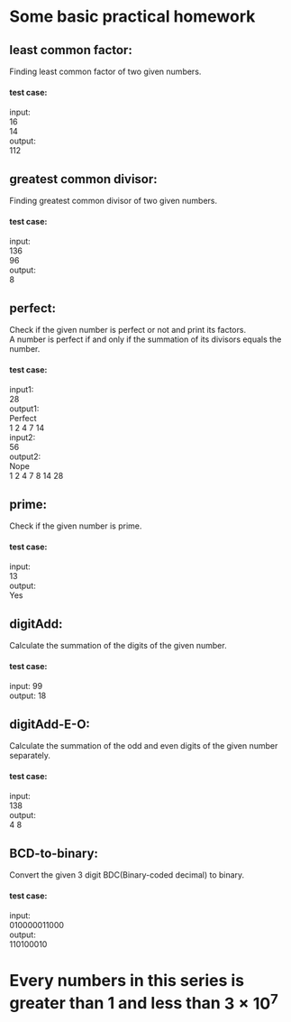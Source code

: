 # Some basic practical homework

## least common factor:
Finding least common factor of two given numbers. 
#### test case:
input: \
 16 \
 14 \
output: \
112


## greatest common divisor:
Finding greatest common divisor of two given numbers.
#### test case: 
input: \
136 \
96 \
output: \
8 


## perfect:
Check if the given number is perfect or not and print its factors. \
A number is perfect if and only if the summation of its divisors equals the number.
#### test case:
input1: \
28 \
output1: \
Perfect \
1 2 4 7 14 \
input2: \
56 \
output2: \
Nope \
1 2 4 7 8 14 28


## prime:
Check if the given number is prime.
#### test case:
input: \
13 \
output: \
Yes

## digitAdd:
Calculate the summation of the digits of the given number.
#### test case:
input:
99 \
output:
18 

## digitAdd-E-O:
Calculate the summation of the odd and even digits of the given number separately.
#### test case:
input: \
138 \
output: \
4 8 

## BCD-to-binary:
Convert the given 3 digit BDC(Binary-coded decimal) to binary.
#### test case:
input: \
010000011000 \
output: \
110100010 


# Every numbers in this series is greater than 1 and less than $3\times 10 ^{7}$ 
